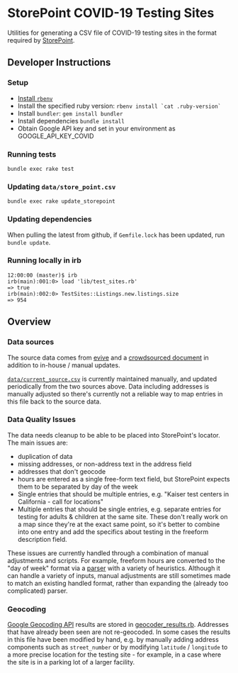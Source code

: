 # StorePoint COVID-19 Testing Sites

Utilities for generating a CSV file of COVID-19 testing sites in the format required by [StorePoint](https://storepoint.co/dashboard/help).

## Developer Instructions

### Setup

* [Install `rbenv`](https://github.com/rbenv/rbenv#installation)
* Install the specified ruby version: ``rbenv install `cat .ruby-version` ``
* Install `bundler`: `gem install bundler`
* Install dependencies `bundle install`
* Obtain Google API key and set in your environment as GOOGLE_API_KEY_COVID

### Running tests

`bundle exec rake test`

### Updating `data/store_point.csv`

`bundle exec rake update_storepoint`

### Updating dependencies

When pulling the latest from github, if `Gemfile.lock` has been updated, run `bundle update`.

### Running locally in irb

```
12:00:00 (master)$ irb
irb(main):001:0> load 'lib/test_sites.rb'
=> true
irb(main):002:0> TestSites::Listings.new.listings.size
=> 954
```

## Overview

### Data sources

The source data comes from [evive](https://www.evive.care/) and a [crowdsourced document](https://docs.google.com/spreadsheets/d/1svnaZ2UG_ryFr8jjqVx7ZVZksBue4EQUJ4dolMDJx70/edit#gid=0) in addition to in-house / manual updates.

[`data/current_source.csv`](data/current_source.csv) is currently maintained manually, and updated periodically from the two sources above. Data including addresses is manually adjusted so there's currently not a reliable way to map entries in this file back to the source data.

### Data Quality Issues

The data needs cleanup to be able to be placed into StorePoint's locator. The main issues are:

* duplication of data
* missing addresses, or non-address text in the address field
* addresses that don't geocode
* hours are entered as a single free-form text field, but StorePoint expects them to be separated by day of the week
* Single entries that should be multiple entries, e.g. "Kaiser test centers in California - call for locations"
* Multiple entries that should be single entries, e.g. separate entries for testing for adults & children at the same site. These don't really work on a map since they're at the exact same point, so it's better to combine into one entry and add the specifics about testing in the freeform description field.

These issues are currently handled through a combination of manual adjustments and scripts. For example, freeform hours are converted to the "day of week" format via a [parser](lib/test_sites/hour_parser.rb) with a variety of heuristics. Although it can handle a variety of inputs, manual adjustments are still sometimes made to match an existing handled format, rather than expanding the (already too complicated) parser.

### Geocoding

[Google Geocoding API](https://developers.google.com/maps/documentation/geocoding/start) results are stored in [geocoder_results.rb](lib/test_sites/geocoder_results.rb). Addresses that have already been seen are not re-geocoded. In some cases the results in this file have been modified by hand, e.g. by manually adding address components such as `street_number` or by modifying `latitude` / `longitude` to a more precise location for the testing site - for example, in a case where the site is in a parking lot of a larger facility.
